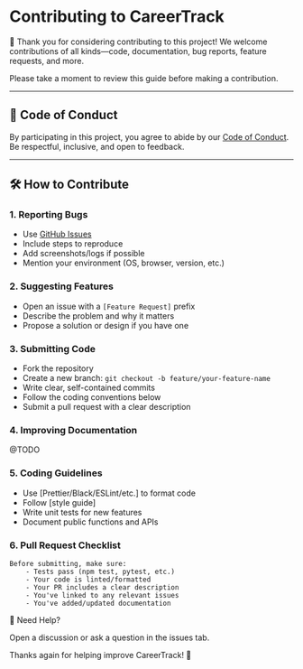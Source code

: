# Contributing to CareerTrack

🙏 Thank you for considering contributing to this project! We welcome contributions of all kinds—code, documentation, bug reports, feature requests, and more.

Please take a moment to review this guide before making a contribution.

---

## 📌 Code of Conduct

By participating in this project, you agree to abide by our [Code of Conduct](CODE_OF_CONDUCT.md). Be respectful, inclusive, and open to feedback.

---

## 🛠️ How to Contribute

### 1. Reporting Bugs

- Use [GitHub Issues](https://github.com/denisdotdev/careertrack/issues)
- Include steps to reproduce
- Add screenshots/logs if possible
- Mention your environment (OS, browser, version, etc.)

### 2. Suggesting Features

- Open an issue with a `[Feature Request]` prefix
- Describe the problem and why it matters
- Propose a solution or design if you have one

### 3. Submitting Code

- Fork the repository
- Create a new branch: `git checkout -b feature/your-feature-name`
- Write clear, self-contained commits
- Follow the coding conventions below
- Submit a pull request with a clear description

### 4. Improving Documentation

@TODO

### 5. Coding Guidelines

- Use [Prettier/Black/ESLint/etc.] to format code
- Follow [style guide]
- Write unit tests for new features
- Document public functions and APIs

### 6. Pull Request Checklist

    Before submitting, make sure:
        - Tests pass (npm test, pytest, etc.)
        - Your code is linted/formatted
        - Your PR includes a clear description
        - You've linked to any relevant issues
        - You've added/updated documentation

💬 Need Help?

Open a discussion or ask a question in the issues tab.

Thanks again for helping improve CareerTrack! 💖